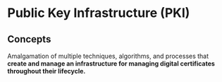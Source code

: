# Public Key Infrastructure \(PKI\)

## Concepts

Amalgamation of multiple techniques, algorithms, and processes that **create and manage an infrastructure for managing digital certificates throughout their lifecycle.**





